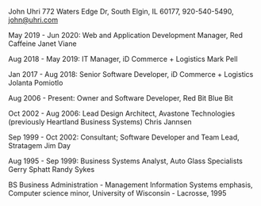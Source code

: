 John Uhri
772 Waters Edge Dr, South Elgin, IL 60177, 920-540-5490, john@uhri.com

May 2019 - Jun 2020: Web and Application Development Manager, Red Caffeine
Janet Viane

Aug 2018 - May 2019: IT Manager, iD Commerce + Logistics
Mark Pell


Jan 2017 - Aug 2018: Senior Software Developer, iD Commerce + Logistics
Jolanta Pomiotlo
 

Aug 2006 - Present: Owner and Software Developer, Red Bit Blue Bit


Oct 2002 - Aug 2006: Lead Design Architect, Avastone Technologies (previously Heartland Business Systems)
Chris Jannsen

Sep 1999 - Oct 2002: Consultant; Software Developer and Team Lead, Stratagem
Jim Day

Aug 1995 - Sep 1999: Business Systems Analyst, Auto Glass Specialists
Gerry Sphatt
Randy Sykes


BS Business Administration - Management Information Systems emphasis, Computer science minor, University of Wisconsin - Lacrosse, 1995